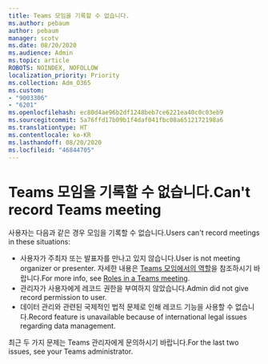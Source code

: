 ```yaml
---
title: Teams 모임을 기록할 수 없습니다.
ms.author: pebaum
author: pebaum
manager: scotv
ms.date: 08/20/2020
ms.audience: Admin
ms.topic: article
ROBOTS: NOINDEX, NOFOLLOW
localization_priority: Priority
ms.collection: Adm_O365
ms.custom:
- "9003306"
- "6201"
ms.openlocfilehash: ec80d4ae96b2df1248beb7ce6221ea40c0c03eb9
ms.sourcegitcommit: 5a76ffd17b09b1f4daf041fbc08a6512172198a6
ms.translationtype: HT
ms.contentlocale: ko-KR
ms.lasthandoff: 08/20/2020
ms.locfileid: "46844705"
---
```

# <a name="cant-record-teams-meeting"></a><span data-ttu-id="82193-102">Teams 모임을 기록할 수 없습니다.</span><span class="sxs-lookup"><span data-stu-id="82193-102">Can't record Teams meeting</span></span>

<span data-ttu-id="82193-103">사용자는 다음과 같은 경우 모임을 기록할 수 없습니다.</span><span class="sxs-lookup"><span data-stu-id="82193-103">Users can't record meetings in these situations:</span></span>  

- <span data-ttu-id="82193-104">사용자가 주최자 또는 발표자를 만나고 있지 않습니다.</span><span class="sxs-lookup"><span data-stu-id="82193-104">User is not meeting organizer or presenter.</span></span> <span data-ttu-id="82193-105">자세한 내용은 [Teams 모임에서의 역할](https://support.microsoft.com/office/roles-in-a-teams-meeting-c16fa7d0-1666-4dde-8686-0a0bfe16e019)을 참조하시기 바랍니다.</span><span class="sxs-lookup"><span data-stu-id="82193-105">For more info, see [Roles in a Teams meeting](https://support.microsoft.com/office/roles-in-a-teams-meeting-c16fa7d0-1666-4dde-8686-0a0bfe16e019).</span></span>
- <span data-ttu-id="82193-106">관리자가 사용자에게 레코드 권한을 부여하지 않았습니다.</span><span class="sxs-lookup"><span data-stu-id="82193-106">Admin did not give record permission to user.</span></span>
- <span data-ttu-id="82193-107">데이터 관리와 관련된 국제적인 법적 문제로 인해 레코드 기능을 사용할 수 없습니다.</span><span class="sxs-lookup"><span data-stu-id="82193-107">Record feature is unavailable because of international legal issues regarding data management.</span></span>

<span data-ttu-id="82193-108">최근 두 가지 문제는 Teams 관리자에게 문의하시기 바랍니다.</span><span class="sxs-lookup"><span data-stu-id="82193-108">For the last two issues, see your Teams administrator.</span></span>
